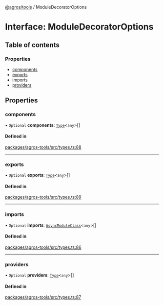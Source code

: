 [@agros/tools](../index.md) / ModuleDecoratorOptions

# Interface: ModuleDecoratorOptions

## Table of contents

### Properties

- [components](ModuleDecoratorOptions.md#components)
- [exports](ModuleDecoratorOptions.md#exports)
- [imports](ModuleDecoratorOptions.md#imports)
- [providers](ModuleDecoratorOptions.md#providers)

## Properties

### <a id="components" name="components"></a> components

• `Optional` **components**: [`Type`](../index.md#type)<`any`\>[]

#### Defined in

[packages/agros-tools/src/types.ts:88](https://github.com/agrosjs/agros/blob/e06f80b/packages/agros-tools/src/types.ts#L88)

___

### <a id="exports" name="exports"></a> exports

• `Optional` **exports**: [`Type`](../index.md#type)<`any`\>[]

#### Defined in

[packages/agros-tools/src/types.ts:89](https://github.com/agrosjs/agros/blob/e06f80b/packages/agros-tools/src/types.ts#L89)

___

### <a id="imports" name="imports"></a> imports

• `Optional` **imports**: [`AsyncModuleClass`](../index.md#asyncmoduleclass)<`any`\>[]

#### Defined in

[packages/agros-tools/src/types.ts:86](https://github.com/agrosjs/agros/blob/e06f80b/packages/agros-tools/src/types.ts#L86)

___

### <a id="providers" name="providers"></a> providers

• `Optional` **providers**: [`Type`](../index.md#type)<`any`\>[]

#### Defined in

[packages/agros-tools/src/types.ts:87](https://github.com/agrosjs/agros/blob/e06f80b/packages/agros-tools/src/types.ts#L87)
